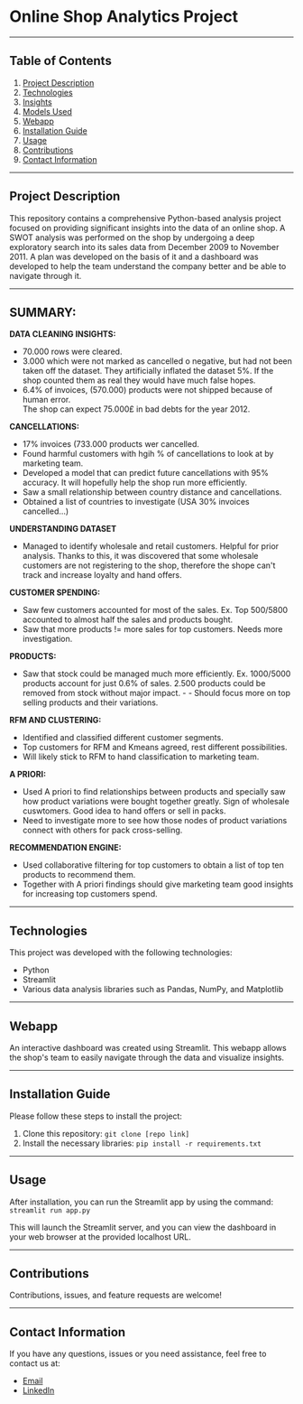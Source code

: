 # Online Shop Analytics Project

---

## Table of Contents
1. [Project Description](#project-description)
2. [Technologies](#technologies)
3. [Insights](#insights)
4. [Models Used](#models-used)
5. [Webapp](#webapp)
6. [Installation Guide](#installation-guide)
7. [Usage](#usage)
8. [Contributions](#contributions)
9. [Contact Information](#contact-information)

---

## Project Description
This repository contains a comprehensive Python-based analysis project focused on providing significant insights into the data of an online shop. A SWOT analysis was performed on the shop by undergoing a deep exploratory search into its sales data from December 2009 to November 2011.
A plan was developed on the basis of it and a dashboard was developed to help the team understand the company better and be able to navigate through it. 

---

## SUMMARY:
**DATA CLEANING INSIGHTS:**   
- 70.000 rows were cleared.  
- 3.000 which were not marked as cancelled o negative, but had not been taken off the dataset. They artificially inflated the dataset 5%. If the shop counted them as real they would have much false hopes.   
- 6.4% of invoices, (570.000) products were not shipped because of human error.   
The shop can expect 75.000£ in bad debts for the year 2012.   

**CANCELLATIONS:** 
- 17% invoices (733.000 products wer cancelled.
- Found harmful customers with hgih % of cancellations to look at by marketing team.
- Developed a model that can predict future cancellations with 95% accuracy. It will hopefully help the shop run more efficiently.
- Saw a small relationship between country distance and cancellations.
- Obtained a list of countries to investigate (USA 30% invoices cancelled...)

**UNDERSTANDING DATASET** 
- Managed to identify wholesale and retail customers. Helpful for prior analysis.
Thanks to this, it was discovered that some wholesale customers are not registering to the shop, therefore the shope can't track and increase loyalty and hand offers.

**CUSTOMER SPENDING:**
- Saw few customers accounted for most of the sales. Ex. Top 500/5800 accounted to almost half the sales and products bought.
- Saw that more products != more sales for top customers. Needs more investigation.

**PRODUCTS:**
- Saw that stock could be managed much more efficiently. Ex. 1000/5000 products account for just 0.6% of sales. 2.500 products could be removed from stock without major impact. - - Should focus more on top selling products and their variations.

**RFM AND CLUSTERING:**
- Identified and classified different customer segments.
- Top customers for RFM and Kmeans agreed, rest different possibilities.
- Will likely stick to RFM to hand classification to marketing team.

**A PRIORI:** 
- Used A priori to find relationships between products and specially saw how product variations were bought together greatly. Sign of wholesale cuswtomers. Good idea to hand offers or sell in packs.
- Need to investigate more to see how those nodes of product variations connect with others for pack cross-selling.

**RECOMMENDATION ENGINE:** 
- Used collaborative filtering for top customers to obtain a list of top ten products to recommend them.
- Together with A priori findings should give marketing team good insights for increasing top customers spend.

---

## Technologies
This project was developed with the following technologies:
* Python
* Streamlit
* Various data analysis libraries such as Pandas, NumPy, and Matplotlib

---

## Webapp
An interactive dashboard was created using Streamlit. This webapp allows the shop's team to easily navigate through the data and visualize insights. 

---

## Installation Guide
Please follow these steps to install the project:

1. Clone this repository: `git clone [repo link]`
2. Install the necessary libraries: `pip install -r requirements.txt`

---

## Usage
After installation, you can run the Streamlit app by using the command: `streamlit run app.py`

This will launch the Streamlit server, and you can view the dashboard in your web browser at the provided localhost URL.

---

## Contributions
Contributions, issues, and feature requests are welcome! 

---

## Contact Information
If you have any questions, issues or you need assistance, feel free to contact us at:

* [Email](mailto:"luisalarconriva@gmail.com")
* [LinkedIn](https://www.linkedin.com/in/luis-alarc%C3%B3n-de-la-lastra-810113122/)
